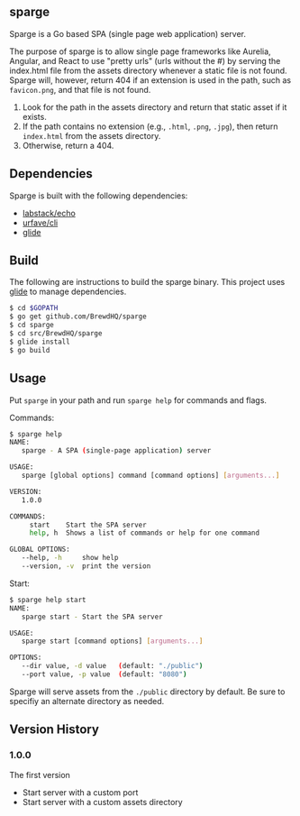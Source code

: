 sparge
------
Sparge is a Go based SPA (single page web application) 
server.

The purpose of sparge is to allow single page frameworks like Aurelia, 
Angular, and React to use "pretty urls" (urls without the #) by serving the index.html
file from the assets directory whenever a static file is not found. Sparge will,
however, return 404 if an extension is used in the path, such as `favicon.png`, and 
that file is not found.

1. Look for the path in the assets directory and return that static asset if it exists.
2. If the path contains no extension (e.g., `.html`, `.png`, `.jpg`), then return `index.html`
from the assets directory.
3. Otherwise, return a 404.

## Dependencies

Sparge is built with the following dependencies:
- [labstack/echo](https://github.com/labstack/echo)
- [urfave/cli](https://github.com/urfave/cli)
- [glide](https://github.com/Masterminds/glide)

## Build

The following are instructions to build the sparge binary. This project uses
[glide]() to manage dependencies.

```bash
$ cd $GOPATH
$ go get github.com/BrewdHQ/sparge
$ cd sparge
$ cd src/BrewdHQ/sparge
$ glide install
$ go build
```

## Usage

Put `sparge` in your path and run `sparge help` for commands and flags. 

Commands:
```bash
$ sparge help
NAME:
   sparge - A SPA (single-page application) server

USAGE:
   sparge [global options] command [command options] [arguments...]

VERSION:
   1.0.0

COMMANDS:
     start    Start the SPA server
     help, h  Shows a list of commands or help for one command

GLOBAL OPTIONS:
   --help, -h     show help
   --version, -v  print the version
```

Start:
```bash
$ sparge help start
NAME:
   sparge start - Start the SPA server

USAGE:
   sparge start [command options] [arguments...]

OPTIONS:
   --dir value, -d value   (default: "./public")
   --port value, -p value  (default: "8080")
```

Sparge will serve assets from the `./public` directory by default. Be sure
to specifiy an alternate directory as needed.

## Version History

### 1.0.0

The first version

- Start server with a custom port
- Start server with a custom assets directory 